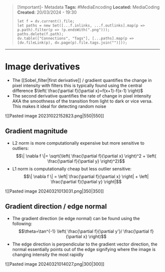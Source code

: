 > [!important]- Metadata
> **Tags:** #MediaEncoding 
> **Located:** MediaCoding
> **Created:** 20/03/2024 - 19:30
> ```dataviewjs
> let f = dv.current().file;
> let paths = new Set([...f.inlinks, ...f.outlinks].map(p => p.path).filter(p => !p.endsWith(".png")));
> paths.delete(f.path);
> dv.table(["Connections", "Tags"], [...paths].map(p => [dv.fileLink(p), dv.page(p).file.tags.join("")]));
> ```

___
# Image derivatives

- The [[Sobel_filter|first derivative]] / gradient quantifies the change in pixel intensity with filters this is typically found using the central difference $\left( \frac{\partial f}{\partial x}=f(x+1)-f(x-1) \right)$
- The second derivative quantifies the rate of change in pixel intensity AKA the smoothness of the transition from light to dark or vice versa. This makes it ideal for detecting random noise 

![[Pasted image 20231022152823.png|550|550]]

## Gradient magnitude
- L2 norm is more computationally expensive but more sensitive to outliers:
$$\| \nabla f \|= \sqrt{\left( \frac{\partial f}{\partial x} \right)^2 + \left( \frac{\partial f}{\partial y} \right)^2}$$
- L1 norm is computationally cheap but less outlier sensitive:
$$\| \nabla f \| = \left| \frac{\partial f}{\partial x} \right| + \left| \frac{\partial f}{\partial y} \right|$$

![[Pasted image 20240321013031.png|350|350]]
## Gradient direction / edge normal
- The gradient direction (ie edge normal) can be found using the following:
$$\theta=\tan^{-1} \left( \frac{\partial f}{\partial y'}/ \frac{\partial f}{\partial x} \right)$$
- The edge direction is perpendicular to the gradient vector direction, the normal essentially points out of the edge signifying where the image is changing intensity the most rapidly

![[Pasted image 20240321014027.png|300|300]]
